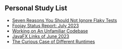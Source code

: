 ## Personal Study List
<!-- BLOG-POST-LIST:START -->
- [Seven Reasons You Should Not Ignore Flaky Tests](https://foojay.io/today/seven-reasons-you-should-not-ignore-flaky-tests/)
- [Foojay Status Report: July 2023](https://foojay.io/today/foojay-status-report-july-2023/)
- [Working on An Unfamiliar Codebase](https://foojay.io/today/working-unfamiliar-codebase/)
- [JavaFX Links of June 2023](https://foojay.io/today/javafx-links-of-june-2023/)
- [The Curious Case of Different Runtimes](https://foojay.io/today/the-curious-case-of-different-runtimes-with-different-training-data-jit/)
<!-- BLOG-POST-LIST:END -->  
